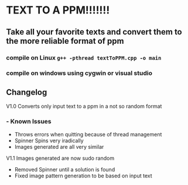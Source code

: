# TEXT TO A PPM!!!!!!!

## Take all your favorite texts and convert them to the more reliable format of ppm

### compile on Linux `g++ -pthread textToPPM.cpp -o main`
### compile on windows using cygwin or visual studio

## Changelog
V1.0 Converts only input text to a ppm in a not so random format
### - Known Issues
- Throws errors when quitting because of thread management
- Spinner Spins very iradically
- Images generated are all very similar

V1.1 Images generated are now sudo random
- Removed Spinner until a solution is found
- Fixed image pattern generation to be based on input text
